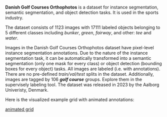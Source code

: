 **Danish Golf Courses Orthophotos** is a dataset for instance segmentation, semantic segmentation, and object detection tasks. It is used in the sports industry. 

The dataset consists of 1123 images with 17111 labeled objects belonging to 5 different classes including *bunker*, *green*, *fairway*, and other: *tee* and *water*.

Images in the Danish Golf Courses Orthophotos dataset have pixel-level instance segmentation annotations. Due to the nature of the instance segmentation task, it can be automatically transformed into a semantic segmentation (only one mask for every class) or object detection (bounding boxes for every object) tasks. All images are labeled (i.e. with annotations). There are no pre-defined <i>train/val/test</i> splits in the dataset. Additionally, images are tagged by 106 ***golf course*** groups. Explore them in the supervisely labeling tool. The dataset was released in 2023 by the Aalborg Univeristy, Denmark.

Here is the visualized example grid with animated annotations:

[animated grid](https://github.com/dataset-ninja/danish-golf-courses-orthophotos/raw/main/visualizations/horizontal_grid.webm)
